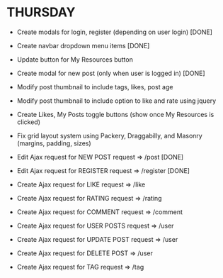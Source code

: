 THURSDAY
===========================================================
* Create modals for login, register (depending on user login) [DONE]
* Create navbar dropdown menu items [DONE]
* Update button for My Resources button
* Create modal for new post (only when user is logged in) [DONE]
* Modify post thumbnail to include tags, likes, post age
* Modify post thumbnail to include option to like and rate using jquery
* Create Likes, My Posts toggle buttons (show once My Resources is clicked)
* Fix grid layout system using Packery, Draggabilly, and Masonry (margins, padding, sizes)

* Edit Ajax request for NEW POST request => /post [DONE]
* Edit Ajax request for REGISTER request => /register [DONE]

* Create Ajax request for LIKE request => /like
* Create Ajax request for RATING request => /rating
* Create Ajax request for COMMENT request => /comment
* Create Ajax request for USER POSTS request => /user
* Create Ajax request for UPDATE POST request => /user
* Create Ajax request for DELETE POST => /user
* Create Ajax request for TAG request => /tag
